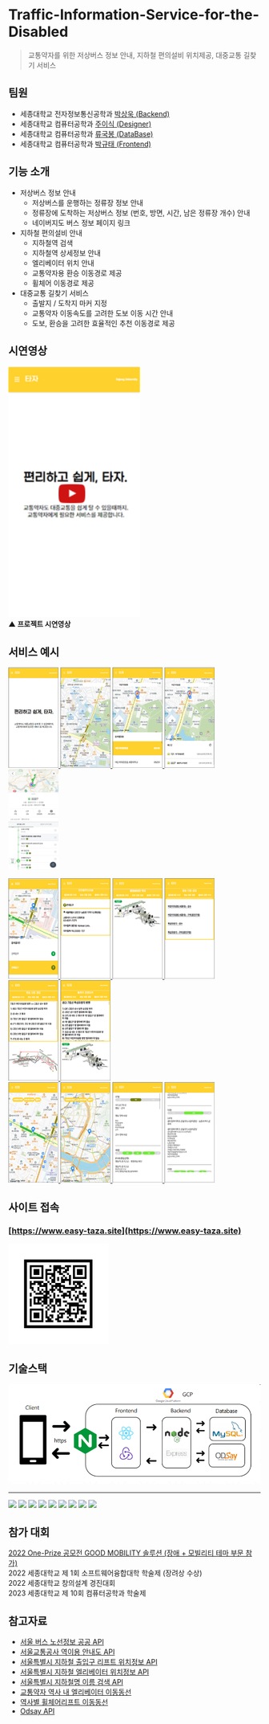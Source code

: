 # Traffic-Information-Service-for-the-Disabled
> 교통약자를 위한 저상버스 정보 안내, 지하철 편의설비 위치제공, 대중교통 길찾기 서비스

## 팀원
- 세종대학교 전자정보통신공학과 [박상욱 (Backend)][9]
- 세종대학교 컴퓨터공학과 [주이식 (Designer)][10]
- 세종대학교 컴퓨터공학과 [류국봉 (DataBase)][11]
- 세종대학교 컴퓨터공학과 [박규태 (Frontend)][12]

## 기능 소개
- 저상버스 정보 안내
  - 저상버스를 운행하는 정류장 정보 안내
  - 정류장에 도착하는 저상버스 정보 (번호, 방면, 시간, 남은 정류장 개수) 안내
  - 네이버지도 버스 정보 페이지 링크
- 지하철 편의설비 안내
  - 지하철역 검색
  - 지하철역 상세정보 안내
  - 엘리베이터 위치 안내
  - 교통약자용 환승 이동경로 제공
  - 휠체어 이동경로 제공
- 대중교통 길찾기 서비스
  - 출발지 / 도착지 마커 지정
  - 교통약자 이동속도를 고려한 도보 이동 시간 안내
  - 도보, 환승을 고려한 효율적인 추천 이동경로 제공

## 시연영상
<div align="left">
  <a href="https://youtu.be/5AAIu0YLv-I">
    <img src="./image/youtube.png" alt="taza Youtube" height="500">
  </a><br>
  <b>▲ 프로젝트 시연영상</b>
</div>

## 서비스 예시
<div align="left">
  <a href="https://www.easy-taza.site">
    <img src="./image/main.png" width="100" height="200">
    <img src="./image/bus_main.png" width="100" height="200">
    <img src="./image/bus_station.png" width="100" height="200">
    <img src="./image/bus_info.png" width="100" height="200">
    <img src="./image/naver.jpg" width="100" height="200">
  </a><p>
  <a href="https://www.easy-taza.site">
    <img src="./image/subway_main.png" width="100" height="200">
    <img src="./image/subway_station.png" width="100" height="200">
    <img src="./image/subway_elevator.png" width="100" height="200">
    <img src="./image/subway_transfer.png" width="100" height="200">
    <img src="./image/subway_transfer_info.png" width="100" height="200">
    <img src="./image/subway_wheelchair.png" width="100" height="200">
  </a><br>
  <a href="https://www.easy-taza.site">
    <img src="./image/navigation_main.png" width="100" height="200">
    <img src="./image/navigation_marker.png" width="100" height="200">
    <img src="./image/navigation_info1.png" width="100" height="200">
    <img src="./image/navigation_info2.png" width="100" height="200">
  </a><br>
</div>

## 사이트 접속
### [https://www.easy-taza.site](https://www.easy-taza.site)

<a>
  <img src="./image/QR.jpg" width="200">
</a>

## 기술스택
<img src="./image/techStack.png" width="600">
<hr>
<img src="https://img.shields.io/badge/typescript-%23007ACC.svg?style=for-the-badge&logo=typescript&logoColor=white">
<img src="https://img.shields.io/badge/React-61DAFB?style=for-the-badge&logo=React&logoColor=white"> 
<img src="https://img.shields.io/badge/Redux-764ABC?style=for-the-badge&logo=Redux&logoColor=white">
<img src="https://img.shields.io/badge/nginx-%23009639.svg?style=for-the-badge&logo=nginx&logoColor=white">
<img src="https://img.shields.io/badge/Figma-F24E1E?style=for-the-badge&logo=Figma&logoColor=white">

<img src="https://img.shields.io/badge/GoogleCloud-%234285F4.svg?style=for-the-badge&logo=google-cloud&logoColor=white">
<img src="https://img.shields.io/badge/Node.js-339933?style=for-the-badge&logo=Node.js&logoColor=white"> 
<img src="https://img.shields.io/badge/Express-000000?style=for-the-badge&logo=Express&logoColor=white"> 
<img src="https://img.shields.io/badge/MySQL-4479A1?style=for-the-badge&logo=MySQL&logoColor=white"> 

## 참가 대회
[2022 One-Prize 공모전 GOOD MOBILITY 솔루션 (장애 + 모빌리티 테마 부문 참가)][1]<br>
2022 세종대학교 제 1회 소프트웨어융합대학 학술제 (장려상 수상)<br>
2022 세종대학교 창의설계 경진대회<br>
2023 세종대학교 제 10회 컴퓨터공학과 학술제

## 참고자료
- [서울 버스 노선정보 공공 API][2]
- [서울교통공사 역이용 안내도 API][3]
- [서울특별시 지하철 출입구 리프트 위치정보 API][4]
- [서울특별시 지하철 엘리베이터 위치정보 API][5]
- [서울특별시 지하철명 이름 검색 API][6]
- [교통약자 역사 내 엘리베이터 이동동선][7]
- [역사별 휠체어리프트 이동동선][8]
- [Odsay API][13]

[1]: https://www.o-prize.com/index.php
[2]: http://api.bus.go.kr/contents/sub02/getBusPosByRtid.html 
[3]: https://www.data.go.kr/data/15004974/fileData.do
[4]: https://www.data.go.kr/data/15098159/openapi.do
[5]: https://www.data.go.kr/data/15098158/openapi.do
[6]: http://data.seoul.go.kr/dataList/OA-121/S/1/datasetView.do
[7]: https://data.kric.go.kr/rips/M_01_02/detail.do?id=391&service=trafficWeekInfo&operation=stinElevatorMovement&keywords=%ec%9d%b4%eb%8f%99%eb%8f%99%ec%84%a0&lcd=&mcd=
[8]: https://data.kric.go.kr/rips/M_01_02/detail.do?id=209&service=vulnerableUserInfo&operation=stationWheelchairLiftMovement&keywords=%ec%9d%b4%eb%8f%99%eb%8f%99%ec%84%a0&lcd=&mcd=
[9]: https://github.com/sw0501
[10]: https://github.com/jkey20
[11]: https://github.com/rkb429
[12]: https://github.com/KyuTae98
[13]: https://lab.odsay.com/
